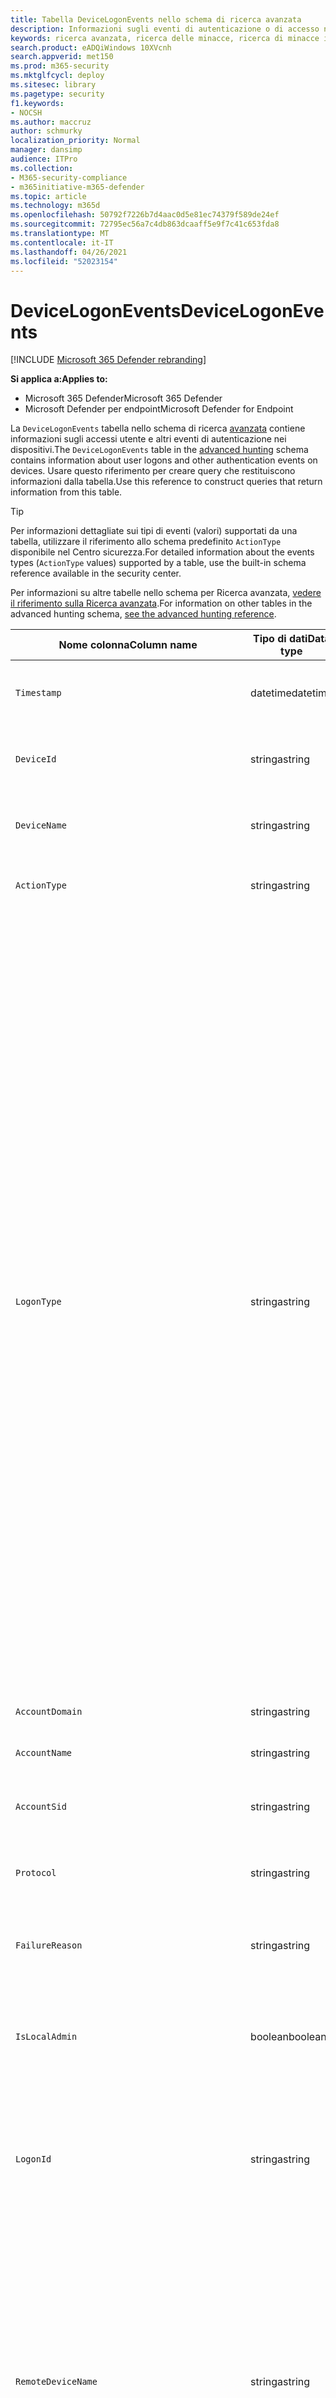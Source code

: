 ```yaml
---
title: Tabella DeviceLogonEvents nello schema di ricerca avanzata
description: Informazioni sugli eventi di autenticazione o di accesso nella tabella DeviceLogonEvents dello schema di ricerca avanzata
keywords: ricerca avanzata, ricerca delle minacce, ricerca di minacce informatiche, Microsoft 365 Defender, Microsoft 365, m365, ricerca, query, telemetria, riferimento allo schema, kusto, tabella, colonna, tipo di dati, descrizione, logonevents, DeviceLogonEvents, autenticazione, accesso, accesso
search.product: eADQiWindows 10XVcnh
search.appverid: met150
ms.prod: m365-security
ms.mktglfcycl: deploy
ms.sitesec: library
ms.pagetype: security
f1.keywords:
- NOCSH
ms.author: maccruz
author: schmurky
localization_priority: Normal
manager: dansimp
audience: ITPro
ms.collection:
- M365-security-compliance
- m365initiative-m365-defender
ms.topic: article
ms.technology: m365d
ms.openlocfilehash: 50792f7226b7d4aac0d5e81ec74379f589de24ef
ms.sourcegitcommit: 72795ec56a7c4db863dcaaff5e9f7c41c653fda8
ms.translationtype: MT
ms.contentlocale: it-IT
ms.lasthandoff: 04/26/2021
ms.locfileid: "52023154"
---
```

# <a name="devicelogonevents"></a><span data-ttu-id="7fa56-104">DeviceLogonEvents</span><span class="sxs-lookup"><span data-stu-id="7fa56-104">DeviceLogonEvents</span></span>

[!INCLUDE [Microsoft 365 Defender rebranding](../includes/microsoft-defender.md)]


<span data-ttu-id="7fa56-105">**Si applica a:**</span><span class="sxs-lookup"><span data-stu-id="7fa56-105">**Applies to:**</span></span>
- <span data-ttu-id="7fa56-106">Microsoft 365 Defender</span><span class="sxs-lookup"><span data-stu-id="7fa56-106">Microsoft 365 Defender</span></span>
- <span data-ttu-id="7fa56-107">Microsoft Defender per endpoint</span><span class="sxs-lookup"><span data-stu-id="7fa56-107">Microsoft Defender for Endpoint</span></span>



<span data-ttu-id="7fa56-108">La `DeviceLogonEvents` tabella nello schema di ricerca [avanzata](advanced-hunting-overview.md) contiene informazioni sugli accessi utente e altri eventi di autenticazione nei dispositivi.</span><span class="sxs-lookup"><span data-stu-id="7fa56-108">The `DeviceLogonEvents` table in the [advanced hunting](advanced-hunting-overview.md) schema contains information about user logons and other authentication events on devices.</span></span> <span data-ttu-id="7fa56-109">Usare questo riferimento per creare query che restituiscono informazioni dalla tabella.</span><span class="sxs-lookup"><span data-stu-id="7fa56-109">Use this reference to construct queries that return information from this table.</span></span>

>[!TIP]
> <span data-ttu-id="7fa56-110">Per informazioni dettagliate sui tipi di eventi (valori) supportati da una tabella, utilizzare il riferimento allo schema predefinito `ActionType` disponibile nel Centro sicurezza.</span><span class="sxs-lookup"><span data-stu-id="7fa56-110">For detailed information about the events types (`ActionType` values) supported by a table, use the built-in schema reference available in the security center.</span></span>

<span data-ttu-id="7fa56-111">Per informazioni su altre tabelle nello schema per Ricerca avanzata, [vedere il riferimento sulla Ricerca avanzata](advanced-hunting-schema-tables.md).</span><span class="sxs-lookup"><span data-stu-id="7fa56-111">For information on other tables in the advanced hunting schema, [see the advanced hunting reference](advanced-hunting-schema-tables.md).</span></span>

| <span data-ttu-id="7fa56-112">Nome colonna</span><span class="sxs-lookup"><span data-stu-id="7fa56-112">Column name</span></span> | <span data-ttu-id="7fa56-113">Tipo di dati</span><span class="sxs-lookup"><span data-stu-id="7fa56-113">Data type</span></span> | <span data-ttu-id="7fa56-114">Descrizione</span><span class="sxs-lookup"><span data-stu-id="7fa56-114">Description</span></span> |
|-------------|-----------|-------------|
| `Timestamp` | <span data-ttu-id="7fa56-115">datetime</span><span class="sxs-lookup"><span data-stu-id="7fa56-115">datetime</span></span> | <span data-ttu-id="7fa56-116">Data e ora di registrazione dell'evento</span><span class="sxs-lookup"><span data-stu-id="7fa56-116">Date and time when the event was recorded</span></span> |
| `DeviceId` | <span data-ttu-id="7fa56-117">stringa</span><span class="sxs-lookup"><span data-stu-id="7fa56-117">string</span></span> | <span data-ttu-id="7fa56-118">Identificatore univoco per il computer nel servizio</span><span class="sxs-lookup"><span data-stu-id="7fa56-118">Unique identifier for the machine in the service</span></span> |
| `DeviceName` | <span data-ttu-id="7fa56-119">stringa</span><span class="sxs-lookup"><span data-stu-id="7fa56-119">string</span></span> | <span data-ttu-id="7fa56-120">Nome di dominio completo (FQDN) del computer</span><span class="sxs-lookup"><span data-stu-id="7fa56-120">Fully qualified domain name (FQDN) of the machine</span></span> |
| `ActionType` | <span data-ttu-id="7fa56-121">stringa</span><span class="sxs-lookup"><span data-stu-id="7fa56-121">string</span></span> |<span data-ttu-id="7fa56-122">Tipo di attività che ha attivato l'evento</span><span class="sxs-lookup"><span data-stu-id="7fa56-122">Type of activity that triggered the event</span></span> |
| `LogonType` | <span data-ttu-id="7fa56-123">stringa</span><span class="sxs-lookup"><span data-stu-id="7fa56-123">string</span></span> | <span data-ttu-id="7fa56-124">Tipo di sessione di accesso, in particolare:</span><span class="sxs-lookup"><span data-stu-id="7fa56-124">Type of logon session, specifically:</span></span><br><br> <span data-ttu-id="7fa56-125">- **Interattivo-** L'utente interagisce fisicamente con il computer usando la tastiera e lo schermo locali</span><span class="sxs-lookup"><span data-stu-id="7fa56-125">- **Interactive** - User physically interacts with the machine using the local keyboard and screen</span></span><br><br> <span data-ttu-id="7fa56-126">- **Accessi remoti interattivi (RDP):** l'utente interagisce con il computer in remoto utilizzando Desktop remoto, Servizi terminal, Assistenza remota o altri client RDP</span><span class="sxs-lookup"><span data-stu-id="7fa56-126">- **Remote interactive (RDP) logons** - User interacts with the machine remotely using Remote Desktop, Terminal Services, Remote Assistance, or other RDP clients</span></span><br><br> <span data-ttu-id="7fa56-127">- **Rete** - Sessione avviata quando si accede al computer tramite PsExec o quando si accede a risorse condivise nel computer, ad esempio stampanti e cartelle condivise.</span><span class="sxs-lookup"><span data-stu-id="7fa56-127">- **Network** - Session initiated when the machine is accessed using PsExec or when shared resources on the machine, such as printers and shared folders, are accessed</span></span><br><br> <span data-ttu-id="7fa56-128">- **Batch** - Sessione avviata da attività pianificate</span><span class="sxs-lookup"><span data-stu-id="7fa56-128">- **Batch** - Session initiated by scheduled tasks</span></span><br><br> <span data-ttu-id="7fa56-129">- **Servizio** - Sessione avviata dai servizi all'avvio</span><span class="sxs-lookup"><span data-stu-id="7fa56-129">- **Service** - Session initiated by services as they start</span></span><br> |
| `AccountDomain` | <span data-ttu-id="7fa56-130">stringa</span><span class="sxs-lookup"><span data-stu-id="7fa56-130">string</span></span> | <span data-ttu-id="7fa56-131">Dominio dell'account</span><span class="sxs-lookup"><span data-stu-id="7fa56-131">Domain of the account</span></span> |
| `AccountName` | <span data-ttu-id="7fa56-132">stringa</span><span class="sxs-lookup"><span data-stu-id="7fa56-132">string</span></span> | <span data-ttu-id="7fa56-133">Nome utente dell'account</span><span class="sxs-lookup"><span data-stu-id="7fa56-133">User name of the account</span></span> |
| `AccountSid` | <span data-ttu-id="7fa56-134">stringa</span><span class="sxs-lookup"><span data-stu-id="7fa56-134">string</span></span> | <span data-ttu-id="7fa56-135">Identificatore di sicurezza (SID) dell'account</span><span class="sxs-lookup"><span data-stu-id="7fa56-135">Security Identifier (SID) of the account</span></span> |
| `Protocol` | <span data-ttu-id="7fa56-136">stringa</span><span class="sxs-lookup"><span data-stu-id="7fa56-136">string</span></span> | <span data-ttu-id="7fa56-137">Protocollo utilizzato durante la comunicazione</span><span class="sxs-lookup"><span data-stu-id="7fa56-137">Protocol used during the communication</span></span> |
| `FailureReason` | <span data-ttu-id="7fa56-138">stringa</span><span class="sxs-lookup"><span data-stu-id="7fa56-138">string</span></span> | <span data-ttu-id="7fa56-139">Informazioni che spiegano perché l'azione registrata non è riuscita</span><span class="sxs-lookup"><span data-stu-id="7fa56-139">Information explaining why the recorded action failed</span></span> |
| `IsLocalAdmin` | <span data-ttu-id="7fa56-140">boolean</span><span class="sxs-lookup"><span data-stu-id="7fa56-140">boolean</span></span> | <span data-ttu-id="7fa56-141">Indicatore booleano che indica se l'utente è un amministratore locale nel computer</span><span class="sxs-lookup"><span data-stu-id="7fa56-141">Boolean indicator of whether the user is a local administrator on the machine</span></span> |
| `LogonId` | <span data-ttu-id="7fa56-142">stringa</span><span class="sxs-lookup"><span data-stu-id="7fa56-142">string</span></span> | <span data-ttu-id="7fa56-143">Identificatore di una sessione di accesso.</span><span class="sxs-lookup"><span data-stu-id="7fa56-143">Identifier for a logon session.</span></span> <span data-ttu-id="7fa56-144">Questo identificatore è univoco nello stesso computer solo tra un riavvio e l'altro</span><span class="sxs-lookup"><span data-stu-id="7fa56-144">This identifier is unique on the same machine only between restarts</span></span> |
| `RemoteDeviceName` | <span data-ttu-id="7fa56-145">stringa</span><span class="sxs-lookup"><span data-stu-id="7fa56-145">string</span></span> | <span data-ttu-id="7fa56-146">Nome del computer che ha eseguito un'operazione remota nel computer interessato.</span><span class="sxs-lookup"><span data-stu-id="7fa56-146">Name of the machine that performed a remote operation on the affected machine.</span></span> <span data-ttu-id="7fa56-147">A seconda dell'evento segnalato, questo nome può essere un nome di dominio completo (FQDN), un nome NetBIOS o un nome host senza informazioni sul dominio</span><span class="sxs-lookup"><span data-stu-id="7fa56-147">Depending on the event being reported, this name could be a fully-qualified domain name (FQDN), a NetBIOS name  or a host name without domain information</span></span> |
| `RemoteIP` | <span data-ttu-id="7fa56-148">stringa</span><span class="sxs-lookup"><span data-stu-id="7fa56-148">string</span></span> | <span data-ttu-id="7fa56-149">Indirizzo IP connesso a</span><span class="sxs-lookup"><span data-stu-id="7fa56-149">IP address that was being connected to</span></span> |
| `RemoteIPType` | <span data-ttu-id="7fa56-150">stringa</span><span class="sxs-lookup"><span data-stu-id="7fa56-150">string</span></span> | <span data-ttu-id="7fa56-151">Tipo di indirizzo IP, ad esempio Public, Private, Reserved, Loopback, Teredo, FourToSixMapping e Broadcast</span><span class="sxs-lookup"><span data-stu-id="7fa56-151">Type of IP address, for example Public, Private, Reserved, Loopback, Teredo, FourToSixMapping, and Broadcast</span></span> |
| `RemotePort` | <span data-ttu-id="7fa56-152">int</span><span class="sxs-lookup"><span data-stu-id="7fa56-152">int</span></span> | <span data-ttu-id="7fa56-153">Porta TCP nel dispositivo remoto a cui era in corso la connessione</span><span class="sxs-lookup"><span data-stu-id="7fa56-153">TCP port on the remote device that was being connected to</span></span> |
| `InitiatingProcessAccountDomain` | <span data-ttu-id="7fa56-154">stringa</span><span class="sxs-lookup"><span data-stu-id="7fa56-154">string</span></span> | <span data-ttu-id="7fa56-155">Dominio dell'account che ha eseguito il processo responsabile dell'evento</span><span class="sxs-lookup"><span data-stu-id="7fa56-155">Domain of the account that ran the process responsible for the event</span></span> |
| `InitiatingProcessAccountName` | <span data-ttu-id="7fa56-156">stringa</span><span class="sxs-lookup"><span data-stu-id="7fa56-156">string</span></span> | <span data-ttu-id="7fa56-157">Nome utente dell'account che ha eseguito il processo responsabile dell'evento</span><span class="sxs-lookup"><span data-stu-id="7fa56-157">User name of the account that ran the process responsible for the event</span></span> |
| `InitiatingProcessAccountSid` | <span data-ttu-id="7fa56-158">stringa</span><span class="sxs-lookup"><span data-stu-id="7fa56-158">string</span></span> | <span data-ttu-id="7fa56-159">Identificatore di sicurezza (SID) dell'account che ha eseguito il processo responsabile dell'evento</span><span class="sxs-lookup"><span data-stu-id="7fa56-159">Security Identifier (SID) of the account that ran the process responsible for the event</span></span> |
| `InitiatingProcessAccountUpn` | <span data-ttu-id="7fa56-160">stringa</span><span class="sxs-lookup"><span data-stu-id="7fa56-160">string</span></span> | <span data-ttu-id="7fa56-161">Nome dell'entità utente (UPN) dell'account che ha eseguito il processo responsabile dell'evento</span><span class="sxs-lookup"><span data-stu-id="7fa56-161">User principal name (UPN) of the account that ran the process responsible for the event</span></span> |
| ` InitiatingProcessAccountObjectId` | <span data-ttu-id="7fa56-162">stringa</span><span class="sxs-lookup"><span data-stu-id="7fa56-162">string</span></span> | <span data-ttu-id="7fa56-163">ID oggetto di Azure AD dell'account utente che ha eseguito il processo responsabile dell'evento</span><span class="sxs-lookup"><span data-stu-id="7fa56-163">Azure AD object ID of the user account that ran the process responsible for the event</span></span> |
| `InitiatingProcessIntegrityLevel` | <span data-ttu-id="7fa56-164">stringa</span><span class="sxs-lookup"><span data-stu-id="7fa56-164">string</span></span> | <span data-ttu-id="7fa56-165">Livello di integrità del processo che ha avviato l'evento.</span><span class="sxs-lookup"><span data-stu-id="7fa56-165">Integrity level of the process that initiated the event.</span></span> <span data-ttu-id="7fa56-166">Windows i livelli di integrità ai processi in base a determinate caratteristiche, ad esempio se sono stati avviati da un download Internet.</span><span class="sxs-lookup"><span data-stu-id="7fa56-166">Windows assigns integrity levels to processes based on certain characteristics, such as if they were launched from an internet download.</span></span> <span data-ttu-id="7fa56-167">Questi livelli di integrità influenzano le autorizzazioni per le risorse</span><span class="sxs-lookup"><span data-stu-id="7fa56-167">These integrity levels influence permissions to resources</span></span> |
| `InitiatingProcessTokenElevation` | <span data-ttu-id="7fa56-168">stringa</span><span class="sxs-lookup"><span data-stu-id="7fa56-168">string</span></span> | <span data-ttu-id="7fa56-169">Tipo di token che indica la presenza o l'assenza dell'elevazione dei privilegi UAC (User Access Control) applicata al processo che ha avviato l'evento</span><span class="sxs-lookup"><span data-stu-id="7fa56-169">Token type indicating the presence or absence of User Access Control (UAC) privilege elevation applied to the process that initiated the event</span></span> |
| `InitiatingProcessSHA1` | <span data-ttu-id="7fa56-170">stringa</span><span class="sxs-lookup"><span data-stu-id="7fa56-170">string</span></span> | <span data-ttu-id="7fa56-171">SHA-1 del processo (file di immagine) che ha avviato l'evento</span><span class="sxs-lookup"><span data-stu-id="7fa56-171">SHA-1 of the process (image file) that initiated the event</span></span> |
| `InitiatingProcessSHA256` | <span data-ttu-id="7fa56-172">stringa</span><span class="sxs-lookup"><span data-stu-id="7fa56-172">string</span></span> | <span data-ttu-id="7fa56-173">SHA-256 del processo (file di immagine) che ha avviato l'evento.</span><span class="sxs-lookup"><span data-stu-id="7fa56-173">SHA-256 of the process (image file) that initiated the event.</span></span> <span data-ttu-id="7fa56-174">Questo campo in genere non viene popolato: utilizzare la colonna SHA1 quando disponibile</span><span class="sxs-lookup"><span data-stu-id="7fa56-174">This field is usually not populated—use the SHA1 column when available</span></span> |
| `InitiatingProcessMD5` | <span data-ttu-id="7fa56-175">stringa</span><span class="sxs-lookup"><span data-stu-id="7fa56-175">string</span></span> | <span data-ttu-id="7fa56-176">Hash MD5 del processo (file di immagine) che ha avviato l'evento</span><span class="sxs-lookup"><span data-stu-id="7fa56-176">MD5 hash of the process (image file) that initiated the event</span></span> |
| `InitiatingProcessFileName` | <span data-ttu-id="7fa56-177">stringa</span><span class="sxs-lookup"><span data-stu-id="7fa56-177">string</span></span> | <span data-ttu-id="7fa56-178">Nome del processo che ha avviato l'evento</span><span class="sxs-lookup"><span data-stu-id="7fa56-178">Name of the process that initiated the event</span></span> |
| `InitiatingProcessFileSize` | <span data-ttu-id="7fa56-179">long</span><span class="sxs-lookup"><span data-stu-id="7fa56-179">long</span></span> | <span data-ttu-id="7fa56-180">Dimensioni del file che ha eseguito il processo responsabile dell'evento</span><span class="sxs-lookup"><span data-stu-id="7fa56-180">Size of the file that ran the process responsible for the event</span></span> |
| `InitiatingProcessVersionInfoCompanyName` | <span data-ttu-id="7fa56-181">stringa</span><span class="sxs-lookup"><span data-stu-id="7fa56-181">string</span></span> | <span data-ttu-id="7fa56-182">Nome della società dalle informazioni sulla versione del processo (file di immagine) responsabile dell'evento</span><span class="sxs-lookup"><span data-stu-id="7fa56-182">Company name from the version information of the process (image file) responsible for the event</span></span> |
| `InitiatingProcessVersionInfoProductName` | <span data-ttu-id="7fa56-183">stringa</span><span class="sxs-lookup"><span data-stu-id="7fa56-183">string</span></span> | <span data-ttu-id="7fa56-184">Nome del prodotto dalle informazioni sulla versione del processo (file di immagine) responsabile dell'evento</span><span class="sxs-lookup"><span data-stu-id="7fa56-184">Product name from the version information of the process (image file) responsible for the event</span></span> |
| `InitiatingProcessVersionInfoProductVersion` | <span data-ttu-id="7fa56-185">stringa</span><span class="sxs-lookup"><span data-stu-id="7fa56-185">string</span></span> | <span data-ttu-id="7fa56-186">Versione del prodotto dalle informazioni sulla versione del processo (file di immagine) responsabile dell'evento</span><span class="sxs-lookup"><span data-stu-id="7fa56-186">Product version from the version information of the process (image file) responsible for the event</span></span> |
| `InitiatingProcessVersionInfoInternalFileName` | <span data-ttu-id="7fa56-187">stringa</span><span class="sxs-lookup"><span data-stu-id="7fa56-187">string</span></span> | <span data-ttu-id="7fa56-188">Nome file interno dalle informazioni sulla versione del processo (file di immagine) responsabile dell'evento</span><span class="sxs-lookup"><span data-stu-id="7fa56-188">Internal file name from the version information of the process (image file) responsible for the event</span></span> |
| `InitiatingProcessVersionInfoOriginalFileName` | <span data-ttu-id="7fa56-189">stringa</span><span class="sxs-lookup"><span data-stu-id="7fa56-189">string</span></span> | <span data-ttu-id="7fa56-190">Nome del file originale dalle informazioni sulla versione del processo (file di immagine) responsabile dell'evento</span><span class="sxs-lookup"><span data-stu-id="7fa56-190">Original file name from the version information of the process (image file) responsible for the event</span></span> |
| `InitiatingProcessVersionInfoFileDescription` | <span data-ttu-id="7fa56-191">stringa</span><span class="sxs-lookup"><span data-stu-id="7fa56-191">string</span></span> | <span data-ttu-id="7fa56-192">Descrizione dalle informazioni sulla versione del processo (file immagine) responsabile dell'evento</span><span class="sxs-lookup"><span data-stu-id="7fa56-192">Description from the version information of the process (image file) responsible for the event</span></span> |
| `InitiatingProcessId` | <span data-ttu-id="7fa56-193">int</span><span class="sxs-lookup"><span data-stu-id="7fa56-193">int</span></span> | <span data-ttu-id="7fa56-194">ID processo (PID) del processo che ha avviato l'evento</span><span class="sxs-lookup"><span data-stu-id="7fa56-194">Process ID (PID) of the process that initiated the event</span></span> |
| `InitiatingProcessCommandLine` | <span data-ttu-id="7fa56-195">stringa</span><span class="sxs-lookup"><span data-stu-id="7fa56-195">string</span></span> | <span data-ttu-id="7fa56-196">Riga di comando utilizzata per eseguire il processo che ha avviato l'evento</span><span class="sxs-lookup"><span data-stu-id="7fa56-196">Command line used to run the process that initiated the event</span></span> |
| `InitiatingProcessCreationTime` | <span data-ttu-id="7fa56-197">datetime</span><span class="sxs-lookup"><span data-stu-id="7fa56-197">datetime</span></span> | <span data-ttu-id="7fa56-198">Data e ora di inizio del processo che ha avviato l'evento</span><span class="sxs-lookup"><span data-stu-id="7fa56-198">Date and time when the process that initiated the event was started</span></span> |
| `InitiatingProcessFolderPath` | <span data-ttu-id="7fa56-199">stringa</span><span class="sxs-lookup"><span data-stu-id="7fa56-199">string</span></span> | <span data-ttu-id="7fa56-200">Cartella contenente il processo (file di immagine) che ha avviato l'evento</span><span class="sxs-lookup"><span data-stu-id="7fa56-200">Folder containing the process (image file) that initiated the event</span></span> |
| `InitiatingProcessParentId` | <span data-ttu-id="7fa56-201">int</span><span class="sxs-lookup"><span data-stu-id="7fa56-201">int</span></span> | <span data-ttu-id="7fa56-202">ID processo (PID) del processo padre che ha generato il processo responsabile dell'evento</span><span class="sxs-lookup"><span data-stu-id="7fa56-202">Process ID (PID) of the parent process that spawned the process responsible for the event</span></span> |
| `InitiatingProcessParentFileName` | <span data-ttu-id="7fa56-203">stringa</span><span class="sxs-lookup"><span data-stu-id="7fa56-203">string</span></span> | <span data-ttu-id="7fa56-204">Nome del processo padre che ha generato il processo responsabile dell'evento</span><span class="sxs-lookup"><span data-stu-id="7fa56-204">Name of the parent process that spawned the process responsible for the event</span></span> |
| `InitiatingProcessParentCreationTime` | <span data-ttu-id="7fa56-205">datetime</span><span class="sxs-lookup"><span data-stu-id="7fa56-205">datetime</span></span> | <span data-ttu-id="7fa56-206">Data e ora in cui l'elemento padre del processo responsabile dell'evento è stato avviato</span><span class="sxs-lookup"><span data-stu-id="7fa56-206">Date and time when the parent of the process responsible for the event was started</span></span> |
| `ReportId` | <span data-ttu-id="7fa56-207">long</span><span class="sxs-lookup"><span data-stu-id="7fa56-207">long</span></span> | <span data-ttu-id="7fa56-208">Identificatore di evento basato su un contatore ripetuto.</span><span class="sxs-lookup"><span data-stu-id="7fa56-208">Event identifier based on a repeating counter.</span></span> <span data-ttu-id="7fa56-209">Per identificare gli eventi univoci, è necessario utilizzare questa colonna insieme alle colonne DeviceName e Timestamp</span><span class="sxs-lookup"><span data-stu-id="7fa56-209">To identify unique events, this column must be used in conjunction with the DeviceName and Timestamp columns</span></span> |
| `AppGuardContainerId` | <span data-ttu-id="7fa56-210">stringa</span><span class="sxs-lookup"><span data-stu-id="7fa56-210">string</span></span> | <span data-ttu-id="7fa56-211">Identificatore del contenitore virtualizzato utilizzato da Application Guard per isolare l'attività del browser</span><span class="sxs-lookup"><span data-stu-id="7fa56-211">Identifier for the virtualized container used by Application Guard to isolate browser activity</span></span> |
| `AdditionalFields` | <span data-ttu-id="7fa56-212">stringa</span><span class="sxs-lookup"><span data-stu-id="7fa56-212">string</span></span> | <span data-ttu-id="7fa56-213">Informazioni aggiuntive sull'evento in formato matrice JSON</span><span class="sxs-lookup"><span data-stu-id="7fa56-213">Additional information about the event in JSON array format</span></span> |

## <a name="related-topics"></a><span data-ttu-id="7fa56-214">Argomenti correlati</span><span class="sxs-lookup"><span data-stu-id="7fa56-214">Related topics</span></span>
- [<span data-ttu-id="7fa56-215">Panoramica della rilevazione avanzata</span><span class="sxs-lookup"><span data-stu-id="7fa56-215">Advanced hunting overview</span></span>](advanced-hunting-overview.md)
- [<span data-ttu-id="7fa56-216">Capire il linguaggio delle query</span><span class="sxs-lookup"><span data-stu-id="7fa56-216">Learn the query language</span></span>](advanced-hunting-query-language.md)
- [<span data-ttu-id="7fa56-217">Utilizzare le query condivise</span><span class="sxs-lookup"><span data-stu-id="7fa56-217">Use shared queries</span></span>](advanced-hunting-shared-queries.md)
- [<span data-ttu-id="7fa56-218">Cercare tra dispositivi, posta elettronica, app e identità</span><span class="sxs-lookup"><span data-stu-id="7fa56-218">Hunt across devices, emails, apps, and identities</span></span>](advanced-hunting-query-emails-devices.md)
- [<span data-ttu-id="7fa56-219">Comprendere lo schema</span><span class="sxs-lookup"><span data-stu-id="7fa56-219">Understand the schema</span></span>](advanced-hunting-schema-tables.md)
- [<span data-ttu-id="7fa56-220">Applicare le procedure consigliate per le query</span><span class="sxs-lookup"><span data-stu-id="7fa56-220">Apply query best practices</span></span>](advanced-hunting-best-practices.md)
